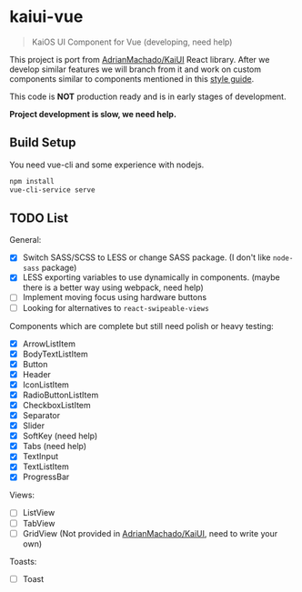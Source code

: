 # kaiui-vue

> KaiOS UI Component for Vue (developing, need help)

This project is port from [AdrianMachado/KaiUI](https://github.com/AdrianMachado/KaiUI) React library. After we develop similar features we will branch from it and work on custom components similar to components mentioned in this [style guide](https://developer.kaiostech.com/design-guide/ui-component).

This code is **NOT** production ready and is in early stages of development.

**Project development is slow, we need help.**

## Build Setup
You need vue-cli and some experience with nodejs.
``` bash
npm install
vue-cli-service serve
```

## TODO List

General:
- [x] Switch SASS/SCSS to LESS or change SASS package. (I don't like `node-sass` package)
- [x] LESS exporting variables to use dynamically in components. (maybe there is a better way using webpack, need help)
- [ ] Implement moving focus using hardware buttons
- [ ] Looking for alternatives to `react-swipeable-views`

Components which are complete but still need polish or heavy testing:
- [x] ArrowListItem
- [x] BodyTextListItem
- [x] Button
- [x] Header 
- [x] IconListItem
- [x] RadioButtonListItem
- [x] CheckboxListItem
- [x] Separator
- [x] Slider
- [x] SoftKey (need help)
- [x] Tabs (need help)
- [x] TextInput
- [x] TextListItem
- [x] ProgressBar

Views:
- [ ] ListView
- [ ] TabView
- [ ] GridView (Not provided in [AdrianMachado/KaiUI](https://github.com/AdrianMachado/KaiUI), need to write your own)

Toasts: 

- [ ] Toast
